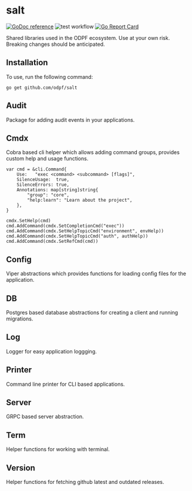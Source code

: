 # salt

[![GoDoc reference](https://img.shields.io/badge/godoc-reference-5272B4.svg)](https://godoc.org/github.com/odpf/salt)
![test workflow](https://github.com/odpf/salt/actions/workflows/test.yaml/badge.svg)
[![Go Report Card](https://goreportcard.com/badge/github.com/odpf/salt)](https://goreportcard.com/report/github.com/odpf/salt)

Shared libraries used in the ODPF ecosystem. Use at your own risk. Breaking changes should be anticipated.

## Installation

To use, run the following command:

```
go get github.com/odpf/salt
```

## Audit

Package for adding audit events in your applications.

## Cmdx

Cobra based cli helper which allows adding command groups, provides custom help and usage functions.

```
var cmd = &cli.Command{
	Use:   "exec <command> <subcommand> [flags]",
	SilenceUsage:  true,
	SilenceErrors: true,
	Annotations: map[string]string{
		"group": "core",
		"help:learn": "Learn about the project",
	},
}

cmdx.SetHelp(cmd)
cmd.AddCommand(cmdx.SetCompletionCmd("exec"))
cmd.AddCommand(cmdx.SetHelpTopicCmd("environment", envHelp))
cmd.AddCommand(cmdx.SetHelpTopicCmd("auth", authHelp))
cmd.AddCommand(cmdx.SetRefCmd(cmd))
```

## Config

Viper abstractions which provides functions for loading config files for the application.

## DB

Postgres based database abstractions for creating a client and running migrations.

## Log

Logger for easy application loggging.

## Printer

Command line printer for CLI based applications.

## Server

GRPC based server abstraction.

## Term

Helper functions for working with terminal.

## Version

Helper functions for fetching github latest and outdated releases.
